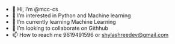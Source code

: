 - 👋 Hi, I’m @mcc-cs
- 👀 I’m interested in Python and Machine learning
- 🌱 I’m currently learning Machine Learning
- 💞️ I’m looking to collaborate on Githhub
- 📫 How to reach me 9619491596 or shylashreedev@gmail.com

<!---
mcc-cs/mcc-cs is a ✨ special ✨ repository because its `README.md` (this file) appears on your GitHub profile.
You can click the Preview link to take a look at your changes.
--->
